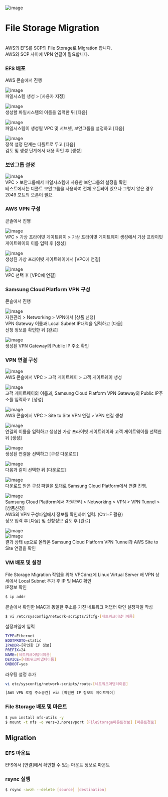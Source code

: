 ![image](https://github.com/scp-cloudacademy/ce-advanced/assets/147478897/96e2acb7-c997-439a-960d-0abc1ff37003)<h1>File Storage Migration</h1>
</br>
AWS의 EFS를 SCP의 File Storage로 Migration 합니다.</br>
AWS와 SCP 사이에 VPN 연결이 필요합니다.

<h3>EFS 배포</h3>
AWS 콘솔에서 진행</br>

![image](https://github.com/scp-cloudacademy/ce-advanced/assets/147478897/5425e115-6b07-424a-8516-179dd4e12387)<br>
파일시스템 생성 > [사용자 지정]

![image](https://github.com/scp-cloudacademy/ce-advanced/assets/147478897/e0d64ea6-cbda-4726-8fb5-23db7eb861ff)<br>
생성할 파일시스템의 이름을 입력한 뒤 [다음]

![image](https://github.com/scp-cloudacademy/ce-advanced/assets/147478897/6edc9b5d-7d67-4cc0-958d-5289ce89fa58)<br>
파일시스템이 생성될 VPC 및 서브넷, 보안그룹을 설정하고 [다음]

![image](https://github.com/scp-cloudacademy/ce-advanced/assets/147478897/649e7f58-83d8-49bc-872d-2f991f6f54c9)<br>
정책 설정 단계는 디폴트로 두고 [다음]<br>
검토 및 생성 단계에서 내용 확인 후 [생성]

<h3>보안그룹 설정</h3>

![image](https://github.com/scp-cloudacademy/ce-advanced/assets/147478897/9750cbe7-a4f6-4f49-a778-ec9551fa4c40)<br>
VPC > 보안그룹에서 파일시스템에 사용한 보안그룹의 설정을 확인<br>
테스트에서는 디폴트 보안그룹을 사용하여 전체 오픈되어 있으나 그렇지 않은 경우 2049 포트의 오픈이 필요.

<h3>AWS VPN 구성</h3>
콘솔에서 진행</br>

![image](https://github.com/scp-cloudacademy/ce-advanced/assets/147478897/008f09b3-b856-4d08-80db-ba806cd99953)<br>
VPC > 가상 프라이빗 게이트웨이 > 가상 프라이빗 게이트웨이 생성에서 가상 프라이빗 게이트웨이의 이름 입력 후 [생성]

![image](https://github.com/scp-cloudacademy/ce-advanced/assets/147478897/f193741b-8d0b-49fd-bff3-cec17bdb3606)<br>
생성된 가상 프라이빗 게이트웨이에서 [VPC에 연결]

![image](https://github.com/scp-cloudacademy/ce-advanced/assets/147478897/5344cfd8-f39d-4261-86a3-c0b67bde26b5)<br>
VPC 선택 후 [VPC에 연결]

<h3>Samsung Cloud Platform VPN 구성</h3>
콘솔에서 진행</br>

![image](https://github.com/scp-cloudacademy/ce-advanced/assets/147478897/dbb976e5-1383-4321-a85b-1493020aa371)<br>
자원관리 > Networking > VPN에서 [상품 신청]<br>
VPN Gateway 이름과 Local Subnet IP대역을 입력하고 [다음]<br>
신청 정보를 확인한 뒤 [완료]

![image](https://github.com/scp-cloudacademy/ce-advanced/assets/147478897/71826a6a-566b-428f-9010-f46efdc03d24)<br>
생성된 VPN Gateway의 Public IP 주소 확인

<h3>VPN 연결 구성</h3>

![image](https://github.com/scp-cloudacademy/ce-advanced/assets/147478897/aa27cde6-463e-4275-a228-f28741f636bb)<br>
AWS 콘솔에서 VPC > 고객 게이트웨이 > 고객 게이트웨이 생성

![image](https://github.com/scp-cloudacademy/ce-advanced/assets/147478897/10cbeac4-b3b1-45c8-86e7-93a7b553bf95)<br>
고객 게이트웨이의 이름과, Samsung Cloud Platform VPN Gateway의 Public IP주소를 입력하고 [생성]

![image](https://github.com/scp-cloudacademy/ce-advanced/assets/147478897/1430d27b-bcb2-472d-8cfa-133e6c8cd82d)<br>
AWS 콘솔에서 VPC > Site to Site VPN 연결 > VPN 연결 생성

![image](https://github.com/scp-cloudacademy/ce-advanced/assets/147478897/ff50ae2a-b0e7-43a6-9c66-71d04e8cfc4b)<br>
연결의 이름을 입력하고 생성한 가상 프라이빗 게이트웨이와 고객 게이트웨이를 선택한 뒤 [생성]

![image](https://github.com/scp-cloudacademy/ce-advanced/assets/147478897/50b976cf-cc1d-470b-aa58-c7dfaf7fbc5d)<br>
생성된 연결을 선택하고 [구성 다운로드]

![image](https://github.com/scp-cloudacademy/ce-advanced/assets/147478897/4bdec799-519b-44e4-8f4d-07a01f84729e)<br>
다음과 같이 선택한 뒤 [다운로드]

![image](https://github.com/scp-cloudacademy/ce-advanced/assets/147478897/b8c2a064-5ed1-4059-8be2-3a1d68b35c33)<br>
다운로드 받은 구성 파일을 토대로 Samsung Cloud Platform에서 연결 진행.

![image](https://github.com/scp-cloudacademy/ce-advanced/assets/147478897/833cfde5-37a7-41c0-a0bc-8a99bed795a9)<br>
Samsung Cloud Platform에서 자원관리 > Networking > VPN > VPN Tunnel > [상품신청]<br>
AWS의 VPN 구성파일에서 정보를 확인하여 입력. (Ctrl+F 활용)<br>
정보 입력 후 [다음] 및 신청정보 검토 후 [완료]

![image](https://github.com/scp-cloudacademy/ce-advanced/assets/147478897/ba0c5f8e-5762-4983-b5a3-5033c1d1ba0a)<br>
![image](https://github.com/scp-cloudacademy/ce-advanced/assets/147478897/3a7091a4-a6a4-4fef-b532-85749630c756)<br>
결과 상태 up으로 올라온 Samsung Cloud Platform VPN Tunnel과 AWS Site to Site 연결을 확인


<h3>VM 배포 및 설정</h3>

File Storage Migration 작업을 위해 VPCdmz에 Linux Virtual Server 배
VPN 상세에서 Local Subnet 추가 후 IP 및 MAC 확인</br>
IP정보 확인

```bash
$ ip addr
```
콘솔에서 확인한 MAC과 동일한 주소를 가진 네트워크 어댑터 확인 설정파일 작성

```bash
$ vi /etc/sysconfig/network-scripts/ifcfg-[네트워크어댑터이름]
```
설정파일에 입력

```bash
TYPE=Ethernet
BOOTPROTO=static
IPADDR=[확인한 IP 정보]
PREFIX=24
NAME=[네트워크어댑터이름]
DEVICE=[네트워크어댑터이름]
ONBOOT=yes
```
라우팅 설정 추가

```bash
vi etc/sysconfig/network-scripts/route-[네트워크어댑터이름]
```

```bash
[AWS VPN 로컬 주소공간] via [확인한 IP 정보의 게이트웨이]
```

<h3>File Storage 배포 및 마운트</h3>

```bash
$ yum install nfs-utils -y
$ mount -t nfs -o vers=3,noresvport [FileStorage마운트정보] [마운트경로]
```

<h2>Migration</h2>
<h3>EFS 마운트</h3>
EFS에서 [연결]에서 확인할 수 있는 마운트 정보로 마운트

<h3>rsync 실행</h3>

```bash
$ rsync -avzh --delete [source] [destination]
```
